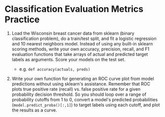 # Classification Evaluation Metrics Practice

1. Load the Wisconsin breast cancer data from sklearn (binary classification problem), do a train/test split, and fit a logistic regression and 10 nearest neighbors model. Instead of using any built-in sklearn scoring methods, write your own accuracy, precision, recall, and F1 evaluation functions that take arrays of actual and predicted target labels as arguments. Score your models on the test set.
    * e.g.  `def accuracy(actuals, preds)`

2. Write your own function for generating an ROC curve plot from model predictions without using sklearn's assistance. Remember that ROC plots true positive rate (recall) vs. false positive rate for a given probability decision threshold. So you should loop over a range of probability cutoffs from 1 to 0, convert a model's predicted probabilities (`model.predict_proba()[:,1]`) to target labels using each cutoff, and plot the results as a curve.  